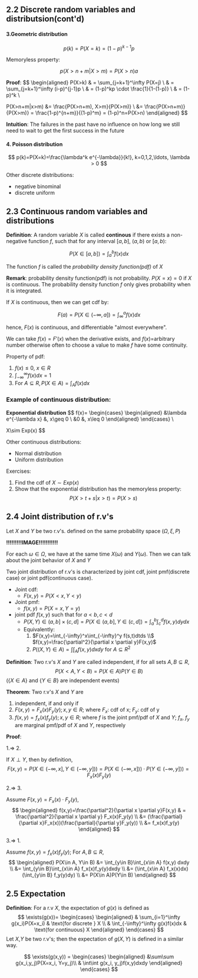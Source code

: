 ## 2.2 Discrete random variables and distributsion(cont'd)

#### 3.Geometric distribution

$$
p(k)=P(X=k)=(1-p)^{k-1}p
$$

Memoryless property:

$$
p(X>n+m|X>m)=P(X>n)a
$$

__Proof__:
$$
\begin{aligned}
P(X>k)  & = \sum_{j=k+1}^\infty P(X=j) \\
        & = \sum_{j=k+1}^\infty (i-p)^{j-1}p    \\
        & = (1-p)^kp \cdot \frac{1}{1-(1-p)}    \\
        & = (1-p)^k \\

P(X>n+m|x>m)    &= \frac{P(X>n+m), X>m}{P(X>m)} \\
                &= \frac{P(X>n+m)}{P(X>m)} = \frac{1-p)^{n+m}}{(1-p)^m} = (1-p)^n=P(X>n)
\end{aligned}
$$

__Intuition__: The failures in the past have no influence on how long we still need to wait to get the first success in the future

#### 4. Poisson distribution

$$
p(k)=P(X=k)=\frac{\lambda^k e^{-\lambda}}{k!}, k=0,1,2,\ldots, \lambda > 0
$$

Other discrete distributions:

* negative binominal
* discrete uniform

## 2.3 Continuous random variables and distributions

__Definition__: A random variable $X$ is called __continous__ if there exists a non-negative function $f$, such that for any interval $[a,b]$, $(a,b)$ or $[a,b)$:

$$
P(X\in[a,b]) = \int_a^b f(x)dx
$$

The function $f$ is called the _probability density function(pdf)_ of $X$

__Remark__: probability density function(pdf) is not probability. $P(X=x)=0$ if $X$ is continuous. The probability density function $f$ only gives probability when it is integrated.

If $X$ is continuous, then we can get cdf by:

$$
F(a)=P(X\in(-\infty, a])=\int^a_\infty f(x)dx
$$

hence, $F(x)$ is continuous, and differentiable "almost everywhere". 

We can take $f(x)=F'(x)$ when the derivative exists, and $f(x)=$arbitrary number otherwise often to choose a value to make $f$ have some continuity.

Property of pdf:

1. $f(x)\leq 0$, $x\in R$
2. $\int_{-\infty}^\infty f(x)dx = 1$ 
3. For $A\subseteq R, P(X\in A)=\int_A f(x)dx$

### Example of continuous distribution:
 
__Exponential distribution__
$$
f(x)=   \begin{cases}
        \begin{aligned}
            &\lambda e^{-\lambda x}  &, x\geq 0 \\
            &0                       &, x\leq 0
        \end{aligned}
        \end{cases} \\

X\sim Exp(x)
$$

Other continuous distributions:

* Normal distribution
* Uniform distribution

Exercises:

1. Find the cdf of $X\sim Exp(x)$
2. Show that the exponential distribution has the memoryless property:
   $$
   P(X>t+s|x>t)=P(X>s)
   $$

## 2.4 Joint distribution of r.v's

Let $X$ and $Y$ be two r.v's. defined on the same probability space $(\Omega, \xi, P)$

__!!!!!!!!!IMAGE!!!!!!!!!!!__

For each $\omega \in \Omega$, we have at the same time $X(\omega)$ and $Y(\omega)$. Then we can talk about the joint behavior of $X$ and $Y$

Two joint distribution of r.v's is characterized by joint cdf, joint pmf(discrete case) or joint pdf(continuous case).

* Joint cdf:
  * $F(x,y) = P(X<x, Y<y)$
* Joint pmf:
  * $f(x,y)=P(X=x, Y=y)$
* joint pdf $f(x,y)$ such that for $a<b, c<d$
  * $P(X,Y)\in(a,b]\times(c,d] = P(X\in(a,b], Y\in(c,d])=\int_a^b\int_c^d f(x,y)dy dx$
  * Equivalently:
    1. $F(x,y)=\int_{-\infty}^x\int_{-\infty}^y f(s,t)dtds \\$ $f(x,y)=\frac{\partial^2}{\partial x \partial y}F(x,y)$
    2. $P((X,Y)\in A) = \int\int_A f(x,y)dxdy$ for $A\subseteq R^2$

__Definition__: Two r.v's $X$ and $Y$ are called independent, if for all sets $A,B\subseteq R$, 
$$
P(X<A,Y<B)=P(X\in A)P(Y\in B)
$$
($\{X\in A\}$ and $\{Y\in B\}$ are independent events)

__Theorem__: Two r.v's $X$ and $Y$ are

1. independent, if and only if
2. $F(x,y)=F_x(x)F_y(y); x,y\in R$; where $F_x$: cdf of x; $F_y$: cdf of y
3. $f(x,y)=f_x(x)f_y(y); x,y\in R$; where $f$ is the joint pmf/pdf of $X$ and $Y$; $f_x$, $f_y$ are marginal pmf/pdf of $X$ and $Y$, respectively

__Proof__:

1.$\Rightarrow$ 2.

If $X \perp Y$, then by definition, 
$$
F(x,y)=P(X\in(-\infty, x],Y\in(-\infty, y])) = P(X\in(-\infty, x]))\cdot P(Y\in(-\infty,y])) = F_x(x)F_y(y)
$$

2.$\Rightarrow$ 3.

Assume $F(x,y)=F_x(x)\cdot F_y(y)$, 
$$
\begin{aligned}
f(x,y)=\frac{\partial^2}{\partial x \partial y}F(x,y)
    & = \frac{\partial^2}{\partial x \partial y} F_x(x)F_y(y) \\
    &= (\frac{\partial}{\partial x}F_x(x))(\frac{\partial}{\partial y}F_y(y)) \\
    &= f_x(x)f_y(y)
\end{aligned}
$$

3.$\Rightarrow$ 1.

Assume $f(x,y)=f_x(x)f_y(y)$; For $A,B\subseteq R$,
$$
\begin{aligned}
P(X\in A, Y\in B)   &= \int_{y\in B}\int_{x\in A} f(x,y) dxdy \\
                    &= \int_{y\in B}\int_{x\in A} f_x(x)f_y(y)dxdy \\
                    &= (\int_{x\in A} f_x(x)dx) (\int_{y\in B} f_y(y)dy) \\
                    &= P(X\in A)P(Y\in B)
\end{aligned}
$$

## 2.5 Expectation

__Definition__: For a r.v $X$, the expectation of $g(x)$ is defined as 
$$
\exists(g(x))=  \begin{cases}
                \begin{aligned}
                    & \sum_{i=1}^\infty g(x_i)P(X=x_i) & \text{for discrete } X \\
                    & \int_{-\infty}^\infty g(x)f(x)dx & \text{for continuous} X
                \end{aligned}
                \end{cases}
$$
Let $X$,$Y$ be two r.v's; then the expectation of $g(X,Y)$ is defined in a similar way.

$$
\exists(g(x,y)) =   \begin{cases}
                        \begin{aligned}
                        &\sum\sum g(x_i,y_j)P(X=x_i, Y=y_j)\\
                        & \int\int g(x_i, y_j)f(x,y)dxdy
                        \end{aligned}
                    \end{cases}
$$